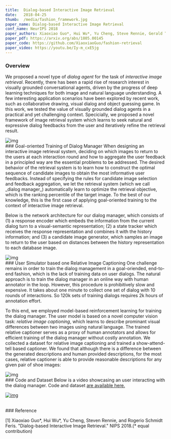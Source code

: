```yaml
---
title:  Dialog-based Interactive Image Retrieval
date:   2018-04-25
thumb:  /media/fashion_framework.jpg
paper_name: Dialog-based Interactive Image Retrieval
conf_name: NeurIPS 2018
paper_authors: Xiaoxiao Guo*, Hui Wu*, Yu Cheng, Steve Rennie, Gerald Tesauro and Rogerio Feris (* equal contribution)
paper_pdf: https://arxiv.org/abs/1805.00145
paper_code: https://github.com/XiaoxiaoGuo/fashion-retrieval
paper_video: https://youtu.be/Iy-m_cxE5jg
---
```


### Overview

We proposed a novel type of _dialog agent_ for the task of _interactive image retrieval_. 
Recently, there has been a rapid rise of research interest in visually grounded conversational 
agents, driven by the progress of deep learning techniques for both image and natural 
language understanding. A few interesting application scenarios have been explored by 
recent work, such as collaborative drawing, visual dialog and object guessing game. 
In this work, we tested the value of visually grounded dialog agents in a practical and yet
challenging context. Specicially, we proposed a novel framework of image retrieval system which learns to seek 
natural and expressive dialog feedbacks from the user and iteratively refine the retrieval result. 


<!--more-->

<img alt="img" src="{{site.baseurl}}/media/feedback.jpg">

<br/>
### Goal-oriented Training of Dialog Manager
When designing an interactive image retrieval system, deciding on which images to return to the users
at each interaction round and how to aggregate the user feedback in a principled way are the essential 
problems to be addressed. The desired behavior of the retrieval system is to learn how to construct 
the optimal sequence of candidate images to obtain the most informative user feedbacks. 
Instead of specifying the rules for candidate image selection and feedback
aggregation, we let the retrieval system (which we call _dialog manager_) automatically learn to 
optimize the retrieval objective, which is the ranking percentile of the target image. To the best of our knowledge, 
this is the first case of applying goal-oriented training to the context of interactive image retrieval.

Below is the network architecture for our dialog manager, which consists of (1) a response encoder which
embeds the information from the current dialog turn to a visual-semantic representation; 
(2) a state tracker which receives the response representation and combines it with the history information; 
and (3) a candidate image generator, which samples an image to return to the user based 
on distances between the history representation to each database image.

<img alt="img" src="{{site.baseurl}}/media/fashion_framework.jpg">

<br/>
### User Simulator based one Relative Image Captioning 
One challenge remains in order to train the dialog management in a goal-oriended, end-to-end fashion,
which is the lack of training data on user dialogs. The natural approach is to train the dialog manager in an online way
with human annotator in the loop. However, this procedure is prohibitively slow and expensive.
It takes about one minute to collect one set of dialog with 10 rounds of interactions. 
So 120k sets of training dialogs requires 2k hours of annotation effort.

To this end, we employed model-based reinforcement learning for training the dialog manager. The user model 
is based on a novel computer vision task: _relative image captioning_, which learns to describe prominant 
visual differences between two images using natural language. The trained relative captioner serves
as a proxy of human annotators and allows for efficient training of the dialog manager without costly annotation. 
We collected a dataset for relative image captioning and trained a show-attend-tell based captioner. 
We found that although there is a difference between the generated descriptions and human provided
descriptions, for the most cases, relative captioner is able to provide reasonable descriptions for any 
given pair of shoe images: 

<img alt="img" src="{{site.baseurl}}/media/relative_example.jpg">

<br/>
### Code and Dataset 
Below is a video showcasing an user interacting with the dialog manager. 
Code and dataset <a href="https://github.com/XiaoxiaoGuo/fashion-retrieval">are available here.</a> 

<a href="https://youtu.be/Iy-m_cxE5jg"><img alt="img" src="{{site.baseurl}}/media/fashion_video_snip.jpeg"></a>

<br/>
### Reference

<p>
  [1] Xiaoxiao Guo*, Hui Wu*, Yu Cheng, Steven Rennie, and Rogerio Schmidt Feris. "Dialog-based Interactive Image Retrieval." NIPS 2018.(* equal contribution)
</p>

